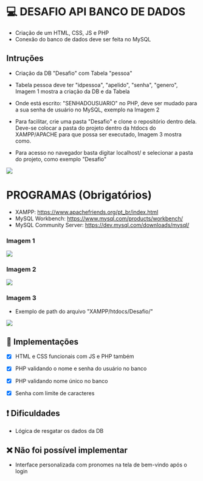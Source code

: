 # 💻 DESAFIO API BANCO DE DADOS
- Criação de um HTML, CSS, JS e PHP
- Conexão do banco de dados deve ser feita no MySQL 
## Intruções
- Criação da DB "Desafio" com Tabela "pessoa"
- Tabela pessoa deve ter "idpessoa", "apelido", "senha", "genero", Imagem 1 mostra a criação da DB e da Tabela
- Onde está escrito: "SENHADOUSUARIO" no PHP, deve ser mudado para a sua senha de usuário no MySQL, exemplo na Imagem 2
- Para facilitar, crie uma pasta "Desafio" e clone o repositório dentro dela. Deve-se colocar a pasta do projeto dentro da htdocs do XAMPP/APACHE para que possa ser executado, Imagem 3 mostra como.

- Para acesso no navegador basta digitar localhost/ e selecionar a pasta do projeto, como exemplo "Desafio"
<img src="./img/Captura de Tela 2024-08-26 às 17.59.16.png">

# PROGRAMAS (Obrigatórios)
- XAMPP: https://www.apachefriends.org/pt_br/index.html
- MySQL Workbench: https://www.mysql.com/products/workbench/
- MySQL Community Server: https://dev.mysql.com/downloads/mysql/

### Imagem 1
<img src="./img/Captura de Tela 2024-08-26 às 17.06.02.png">

### Imagem 2
<img src="./img/Captura de Tela 2024-08-26 às 17.37.18.png">

### Imagem 3
- Exemplo de path do arquivo "XAMPP/htdocs/Desafio/"
<img src="./img/Captura de Tela 2024-08-26 às 17.29.25.png">

## 🚀 Implementações
- [x] HTML e CSS funcionais com JS e PHP também
- [x] PHP validando o nome e senha do usuário no banco
- [x] PHP validando nome único no banco
- [x] Senha com limite de caracteres


## ❗️ Dificuldades
- Lógica de resgatar os dados da DB


## ❌ Não foi possível implementar
- Interface personalizada com pronomes na tela de bem-vindo após o login

